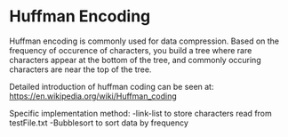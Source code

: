 # Huffman Encoding
Huffman encoding is commonly used for data compression. Based on the frequency of occurence
of characters, you build a tree where rare characters appear at the bottom of the tree, and
commonly occuring characters are near the top of the tree.

Detailed introduction of huffman coding can be seen at: https://en.wikipedia.org/wiki/Huffman_coding

Specific implementation method:
    -link-list to store characters read from testFile.txt 
    -Bubblesort to sort data by frequency
